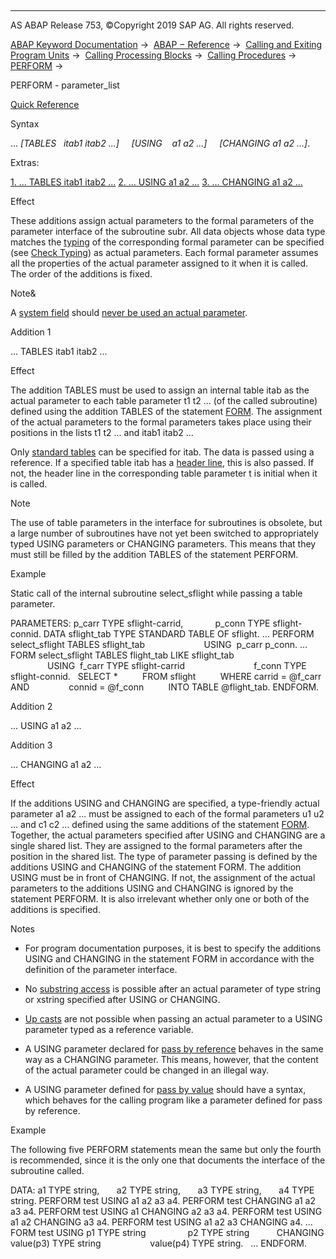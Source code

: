  

* * *

AS ABAP Release 753, ©Copyright 2019 SAP AG. All rights reserved.

[ABAP Keyword Documentation](javascript:call_link\('abenabap.htm'\)) →  [ABAP − Reference](javascript:call_link\('abenabap_reference.htm'\)) →  [Calling and Exiting Program Units](javascript:call_link\('abenabap_execution.htm'\)) →  [Calling Processing Blocks](javascript:call_link\('abencall_processing_blocks.htm'\)) →  [Calling Procedures](javascript:call_link\('abencall_procedures.htm'\)) →  [PERFORM](javascript:call_link\('abapperform.htm'\)) → 

PERFORM - parameter\_list

[Quick Reference](javascript:call_link\('abapperform_shortref.htm'\))

Syntax

... *\[*TABLES   itab1 itab2 ...*\]*
    *\[*USING    a1 a2 ...*\]*
    *\[*CHANGING a1 a2 ...*\]*.

Extras:

[1\. ... TABLES itab1 itab2 ...](#!ABAP_ADDITION_1@1@)
[2\. ... USING a1 a2 ...](#!ABAP_ADDITION_2@2@)
[3\. ... CHANGING a1 a2 ...](#!ABAP_ADDITION_3@3@)

Effect

These additions assign actual parameters to the formal parameters of the parameter interface of the subroutine subr. All data objects whose data type matches the [typing](javascript:call_link\('abentyping_glosry.htm'\) "Glossary Entry") of the corresponding formal parameter can be specified (see [Check Typing](javascript:call_link\('abentyping_check.htm'\))) as actual parameters. Each formal parameter assumes all the properties of the actual parameter assigned to it when it is called. The order of the additions is fixed.

Note&

A [system field](javascript:call_link\('abensystem_field_glosry.htm'\) "Glossary Entry") should [never be used an actual parameter](javascript:call_link\('abenuse_actual_parameters_guidl.htm'\) "Guideline").

Addition 1

... TABLES itab1 itab2 ...

Effect

The addition TABLES must be used to assign an internal table itab as the actual parameter to each table parameter t1 t2 ... (of the called subroutine) defined using the addition TABLES of the statement [FORM](javascript:call_link\('abapform.htm'\)). The assignment of the actual parameters to the formal parameters takes place using their positions in the lists t1 t2 ... and itab1 itab2 ...

Only [standard tables](javascript:call_link\('abenstandard_table_glosry.htm'\) "Glossary Entry") can be specified for itab. The data is passed using a reference. If a specified table itab has a [header line](javascript:call_link\('abenheader_line_glosry.htm'\) "Glossary Entry"), this is also passed. If not, the header line in the corresponding table parameter t is initial when it is called.

Note

The use of table parameters in the interface for subroutines is obsolete, but a large number of subroutines have not yet been switched to appropriately typed USING parameters or CHANGING parameters. This means that they must still be filled by the addition TABLES of the statement PERFORM.

Example

Static call of the internal subroutine select\_sflight while passing a table parameter.

PARAMETERS: p\_carr TYPE sflight-carrid,
            p\_conn TYPE sflight-connid.
DATA sflight\_tab TYPE STANDARD TABLE OF sflight.
...
PERFORM select\_sflight TABLES sflight\_tab
                       USING  p\_carr p\_conn.
...
FORM select\_sflight TABLES flight\_tab LIKE sflight\_tab
                    USING  f\_carr TYPE sflight-carrid
                           f\_conn TYPE sflight-connid.
  SELECT \*
         FROM sflight
         WHERE carrid = @f\_carr AND
               connid = @f\_conn
         INTO TABLE @flight\_tab.
ENDFORM.

Addition 2

... USING a1 a2 ...

Addition 3

... CHANGING a1 a2 ...

Effect

If the additions USING and CHANGING are specified, a type-friendly actual parameter a1 a2 ... must be assigned to each of the formal parameters u1 u2 ... and c1 c2 ... defined using the same additions of the statement [FORM](javascript:call_link\('abapform.htm'\)). Together, the actual parameters specified after USING and CHANGING are a single shared list. They are assigned to the formal parameters after the position in the shared list. The type of parameter passing is defined by the additions USING and CHANGING of the statement FORM. The addition USING must be in front of CHANGING. If not, the assignment of the actual parameters to the additions USING and CHANGING is ignored by the statement PERFORM. It is also irrelevant whether only one or both of the additions is specified.

Notes

-   For program documentation purposes, it is best to specify the additions USING and CHANGING in the statement FORM in accordance with the definition of the parameter interface.
    
-   No [substring access](javascript:call_link\('abenoffset_length.htm'\)) is possible after an actual parameter of type string or xstring specified after USING or CHANGING.
    
-   [Up casts](javascript:call_link\('abenup_cast_glosry.htm'\) "Glossary Entry") are not possible when passing an actual parameter to a USING parameter typed as a reference variable.
    
-   A USING parameter declared for [pass by reference](javascript:call_link\('abenpass_by_reference_glosry.htm'\) "Glossary Entry") behaves in the same way as a CHANGING parameter. This means, however, that the content of the actual parameter could be changed in an illegal way.
    
-   A USING parameter defined for [pass by value](javascript:call_link\('abenpass_by_value_glosry.htm'\) "Glossary Entry") should have a syntax, which behaves for the calling program like a parameter defined for pass by reference.
    

Example

The following five PERFORM statements mean the same but only the fourth is recommended, since it is the only one that documents the interface of the subroutine called.

DATA: a1 TYPE string,
      a2 TYPE string,
      a3 TYPE string,
      a4 TYPE string.
PERFORM test USING a1 a2 a3 a4.
PERFORM test CHANGING a1 a2 a3 a4.
PERFORM test USING a1 CHANGING a2 a3 a4.
PERFORM test USING a1 a2 CHANGING a3 a4.
PERFORM test USING a1 a2 a3 CHANGING a4.
...
FORM test USING p1 TYPE string
                p2 TYPE string
          CHANGING value(p3) TYPE string
                   value(p4) TYPE string.
  ...
ENDFORM.
